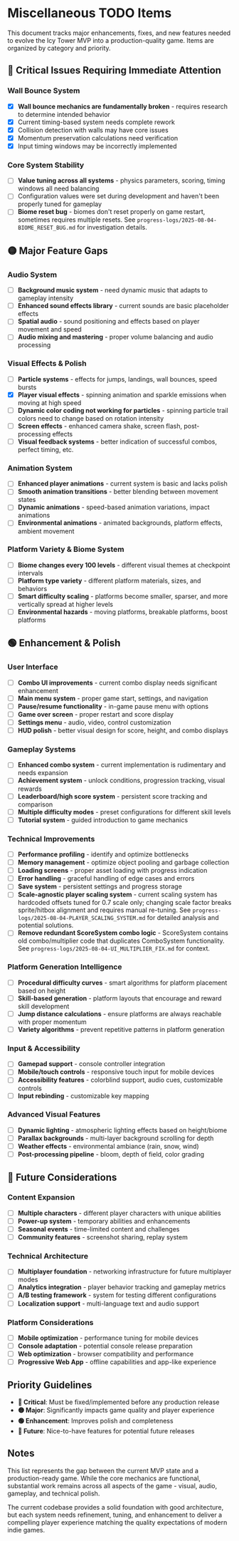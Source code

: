 # Miscellaneous TODO Items

This document tracks major enhancements, fixes, and new features needed to evolve the Icy Tower MVP into a production-quality game. Items are organized by category and priority.

## 🔴 Critical Issues Requiring Immediate Attention

### Wall Bounce System
- [x] **Wall bounce mechanics are fundamentally broken** - requires research to determine intended behavior
- [x] Current timing-based system needs complete rework
- [x] Collision detection with walls may have core issues
- [x] Momentum preservation calculations need verification
- [x] Input timing windows may be incorrectly implemented

### Core System Stability
- [ ] **Value tuning across all systems** - physics parameters, scoring, timing windows all need balancing
- [ ] Configuration values were set during development and haven't been properly tuned for gameplay
- [ ] **Biome reset bug** - biomes don't reset properly on game restart, sometimes requires multiple resets. See `progress-logs/2025-08-04-BIOME_RESET_BUG.md` for investigation details.

## 🟡 Major Feature Gaps

### Audio System
- [ ] **Background music system** - need dynamic music that adapts to gameplay intensity
- [ ] **Enhanced sound effects library** - current sounds are basic placeholder effects
- [ ] **Spatial audio** - sound positioning and effects based on player movement and speed
- [ ] **Audio mixing and mastering** - proper volume balancing and audio processing

### Visual Effects & Polish
- [ ] **Particle systems** - effects for jumps, landings, wall bounces, speed bursts
- [x] **Player visual effects** - spinning animation and sparkle emissions when moving at high speed
- [ ] **Dynamic color coding not working for particles** - spinning particle trail colors need to change based on rotation intensity
- [ ] **Screen effects** - enhanced camera shake, screen flash, post-processing effects
- [ ] **Visual feedback systems** - better indication of successful combos, perfect timing, etc.

### Animation System
- [ ] **Enhanced player animations** - current system is basic and lacks polish
- [ ] **Smooth animation transitions** - better blending between movement states
- [ ] **Dynamic animations** - speed-based animation variations, impact animations
- [ ] **Environmental animations** - animated backgrounds, platform effects, ambient movement

### Platform Variety & Biome System
- [ ] **Biome changes every 100 levels** - different visual themes at checkpoint intervals
- [ ] **Platform type variety** - different platform materials, sizes, and behaviors
- [ ] **Smart difficulty scaling** - platforms become smaller, sparser, and more vertically spread at higher levels
- [ ] **Environmental hazards** - moving platforms, breakable platforms, boost platforms

## 🟢 Enhancement & Polish

### User Interface
- [ ] **Combo UI improvements** - current combo display needs significant enhancement
- [ ] **Main menu system** - proper game start, settings, and navigation
- [ ] **Pause/resume functionality** - in-game pause menu with options
- [ ] **Game over screen** - proper restart and score display
- [ ] **Settings menu** - audio, video, control customization
- [ ] **HUD polish** - better visual design for score, height, and combo displays

### Gameplay Systems
- [ ] **Enhanced combo system** - current implementation is rudimentary and needs expansion
- [ ] **Achievement system** - unlock conditions, progression tracking, visual rewards
- [ ] **Leaderboard/high score system** - persistent score tracking and comparison
- [ ] **Multiple difficulty modes** - preset configurations for different skill levels
- [ ] **Tutorial system** - guided introduction to game mechanics

### Technical Improvements
- [ ] **Performance profiling** - identify and optimize bottlenecks
- [ ] **Memory management** - optimize object pooling and garbage collection
- [ ] **Loading screens** - proper asset loading with progress indication
- [ ] **Error handling** - graceful handling of edge cases and errors
- [ ] **Save system** - persistent settings and progress storage
- [ ] **Scale-agnostic player scaling system** - current scaling system has hardcoded offsets tuned for 0.7 scale only; changing scale factor breaks sprite/hitbox alignment and requires manual re-tuning. See `progress-logs/2025-08-04-PLAYER_SCALING_SYSTEM.md` for detailed analysis and potential solutions.
- [ ] **Remove redundant ScoreSystem combo logic** - ScoreSystem contains old combo/multiplier code that duplicates ComboSystem functionality. See `progress-logs/2025-08-04-UI_MULTIPLIER_FIX.md` for context.

### Platform Generation Intelligence
- [ ] **Procedural difficulty curves** - smart algorithms for platform placement based on height
- [ ] **Skill-based generation** - platform layouts that encourage and reward skill development
- [ ] **Jump distance calculations** - ensure platforms are always reachable with proper momentum
- [ ] **Variety algorithms** - prevent repetitive patterns in platform generation

### Input & Accessibility
- [ ] **Gamepad support** - console controller integration
- [ ] **Mobile/touch controls** - responsive touch input for mobile devices
- [ ] **Accessibility features** - colorblind support, audio cues, customizable controls
- [ ] **Input rebinding** - customizable key mapping

### Advanced Visual Features
- [ ] **Dynamic lighting** - atmospheric lighting effects based on height/biome
- [ ] **Parallax backgrounds** - multi-layer background scrolling for depth
- [ ] **Weather effects** - environmental ambiance (rain, snow, wind)
- [ ] **Post-processing pipeline** - bloom, depth of field, color grading

## 🔵 Future Considerations

### Content Expansion
- [ ] **Multiple characters** - different player characters with unique abilities
- [ ] **Power-up system** - temporary abilities and enhancements
- [ ] **Seasonal events** - time-limited content and challenges
- [ ] **Community features** - screenshot sharing, replay system

### Technical Architecture
- [ ] **Multiplayer foundation** - networking infrastructure for future multiplayer modes
- [ ] **Analytics integration** - player behavior tracking and gameplay metrics
- [ ] **A/B testing framework** - system for testing different configurations
- [ ] **Localization support** - multi-language text and audio support

### Platform Considerations
- [ ] **Mobile optimization** - performance tuning for mobile devices
- [ ] **Console adaptation** - potential console release preparation
- [ ] **Web optimization** - browser compatibility and performance
- [ ] **Progressive Web App** - offline capabilities and app-like experience

## Priority Guidelines

- **🔴 Critical**: Must be fixed/implemented before any production release
- **🟡 Major**: Significantly impacts game quality and player experience
- **🟢 Enhancement**: Improves polish and completeness
- **🔵 Future**: Nice-to-have features for potential future releases

## Notes

This list represents the gap between the current MVP state and a production-ready game. While the core mechanics are functional, substantial work remains across all aspects of the game - visual, audio, gameplay, and technical polish.

The current codebase provides a solid foundation with good architecture, but each system needs refinement, tuning, and enhancement to deliver a compelling player experience matching the quality expectations of modern indie games.